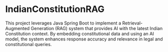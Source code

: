 # IndianConstitutionRAG
This project leverages Java Spring Boot to implement a Retrieval-Augmented Generation (RAG) system that provides AI with the latest Indian Constitution context. By embedding constitutional data and using an AI model, the system enhances response accuracy and relevance in legal and constitutional queries.

